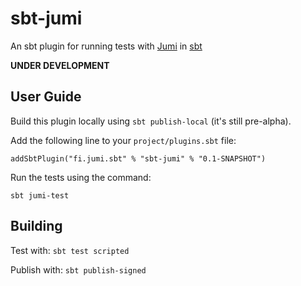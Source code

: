 sbt-jumi
========

An sbt plugin for running tests with [Jumi](http://jumi.fi/) in [sbt](http://www.scala-sbt.org/)

**UNDER DEVELOPMENT**


User Guide
----------

Build this plugin locally using `sbt publish-local` (it's still pre-alpha).

Add the following line to your `project/plugins.sbt` file:

    addSbtPlugin("fi.jumi.sbt" % "sbt-jumi" % "0.1-SNAPSHOT")

Run the tests using the command:

    sbt jumi-test


Building
--------

Test with: `sbt test scripted`

Publish with: `sbt publish-signed`
